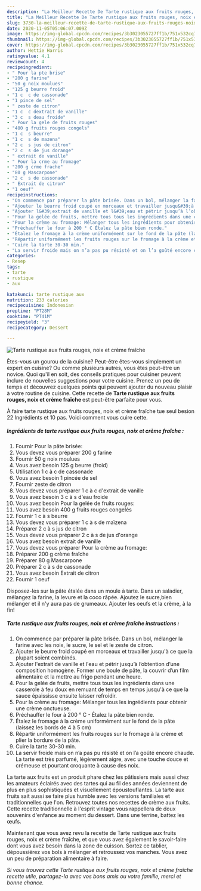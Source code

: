 ```yaml
---
description: "La Meilleur Recette De Tarte rustique aux fruits rouges, noix et crème fraîche"
title: "La Meilleur Recette De Tarte rustique aux fruits rouges, noix et crème fraîche"
slug: 3730-la-meilleur-recette-de-tarte-rustique-aux-fruits-rouges-noix-et-creme-fraiche
date: 2020-11-05T05:06:07.009Z
image: https://img-global.cpcdn.com/recipes/3b3023055727ff1b/751x532cq70/tarte-rustique-aux-fruits-rouges-noix-et-creme-fraiche-photo-principale-de-la-recette.jpg
thumbnail: https://img-global.cpcdn.com/recipes/3b3023055727ff1b/751x532cq70/tarte-rustique-aux-fruits-rouges-noix-et-creme-fraiche-photo-principale-de-la-recette.jpg
cover: https://img-global.cpcdn.com/recipes/3b3023055727ff1b/751x532cq70/tarte-rustique-aux-fruits-rouges-noix-et-creme-fraiche-photo-principale-de-la-recette.jpg
author: Hettie Harris
ratingvalue: 4.1
reviewcount: 4
recipeingredient:
- " Pour la pte brise"
- "200 g farine"
- "50 g noix moulues"
- "125 g beurre froid"
- "1 c  c de cassonade"
- "1 pince de sel"
- " zeste de citron"
- "1 c  c dextrait de vanille"
- "3 c  s deau froide"
- " Pour la gele de fruits rouges"
- "400 g fruits rouges congels"
- "1 c  s beurre"
- "1 c  s de mazena"
- "2 c  s jus de citron"
- "2 c  s de jus dorange"
- " extrait de vanille"
- " Pour la crme au fromage"
- "200 g crme frache"
- "80 g Mascarpone"
- "2 c  s de cassonade"
- " Extrait de citron"
- "1 oeuf"
recipeinstructions:
- "On commence par préparer la pâte brisée. Dans un bol, mélanger la farine avec les noix, le sucre, le sel et le zeste de citron."
- "Ajouter le beurre froid coupé en morceaux et travailler jusqu&#39;à ce que la plupart soient combinés."
- "Ajouter l&#39;extrait de vanille et l&#39;eau et pétrir jusqu’à l’obtention d’une composition homogène. Former une boule de pâte, la couvrir d’un film alimentaire et la mettre au frigo pendant une heure."
- "Pour la gelée de fruits, mettre tous tous les ingrédients dans une casserole à feu doux en remuant de temps en temps jusqu&#39;à ce que la sauce épaississe ensuite laisser refroidir."
- "Pour la crème au fromage: Mélanger tous les ingrédients pour obtenir une crème onctueuse."
- "Préchauffer le four à 200 ° C Étalez la pâte bien ronde."
- "Étalez le fromage à la crème uniformément sur le fond de la pâte (laissez les bords de 4 à 5 cm)"
- "Répartir uniformément les fruits rouges sur le fromage à la crème et plier la bordure de la pâte."
- "Cuire la tarte 30-30 min."
- "La servir froide mais on n’a pas pu résisté et on l’a goûté encore chaude. La tarte est très parfumé, légèrement aigre, avec une touche douce et crémeuse et pourtant croquante à cause des noix."
categories:
- Resep
tags:
- tarte
- rustique
- aux

katakunci: tarte rustique aux 
nutrition: 233 calories
recipecuisine: Indonesian
preptime: "PT28M"
cooktime: "PT41M"
recipeyield: "3"
recipecategory: Dessert

---
```



![Tarte rustique aux fruits rouges, noix et crème fraîche](https://img-global.cpcdn.com/recipes/3b3023055727ff1b/751x532cq70/tarte-rustique-aux-fruits-rouges-noix-et-creme-fraiche-photo-principale-de-la-recette.jpg)

Êtes-vous un gourou de la cuisine? Peut-être êtes-vous simplement un expert en cuisine? Ou comme plusieurs autres, vous êtes peut-être un novice. Quoi qu'il en soit, des conseils pratiques pour cuisiner peuvent inclure de nouvelles suggestions pour votre cuisine. Prenez un peu de temps et découvrez quelques points qui peuvent ajouter du nouveau plaisir à votre routine de cuisine. Cette recette de <strong> Tarte rustique aux fruits rouges, noix et crème fraîche </strong> est peut-être parfaite pour vous.

<!--inarticleads1-->

À faire tarte rustique aux fruits rouges, noix et crème fraîche tue seul besion 22 Ingrédients et 10 pas. Voici comment vous cuire cette.

##### Ingrédients de tarte rustique aux fruits rouges, noix et crème fraîche :

1. Fournir  Pour la pâte brisée:
1. Vous devez vous préparer 200 g farine
1. Fournir 50 g noix moulues
1. Vous avez besoin 125 g beurre (froid)
1. Utilisation 1 c à c de cassonade
1. Vous avez besoin 1 pincée de sel
1. Fournir  zeste de citron
1. Vous devez vous préparer 1 c à c d&#39;extrait de vanille
1. Vous avez besoin 3 c à s d&#39;eau froide
1. Vous avez besoin  Pour la gelée de fruits rouges:
1. Vous avez besoin 400 g fruits rouges congelés
1. Fournir 1 c à s beurre
1. Vous devez vous préparer 1 c à s de maïzena
1. Préparer 2 c à s jus de citron
1. Vous devez vous préparer 2 c à s de jus d&#39;orange
1. Vous avez besoin  extrait de vanille
1. Vous devez vous préparer  Pour la crème au fromage:
1. Préparer 200 g crème fraîche
1. Préparer 80 g Mascarpone
1. Préparer 2 c à s de cassonade
1. Vous avez besoin  Extrait de citron
1. Fournir 1 oeuf


Disposez-les sur la pâte étalée dans un moule à tarte. Dans un saladier, mélangez la farine, la levure et la coco râpée. Ajoutez le sucre,bien mélanger et il n&#39;y aura pas de grumeaux. Ajouter les oeufs et la crème, à la fin! 

<!--inarticleads2-->

##### Tarte rustique aux fruits rouges, noix et crème fraîche instructions :

1. On commence par préparer la pâte brisée. Dans un bol, mélanger la farine avec les noix, le sucre, le sel et le zeste de citron.
1. Ajouter le beurre froid coupé en morceaux et travailler jusqu&#39;à ce que la plupart soient combinés.
1. Ajouter l&#39;extrait de vanille et l&#39;eau et pétrir jusqu’à l’obtention d’une composition homogène. Former une boule de pâte, la couvrir d’un film alimentaire et la mettre au frigo pendant une heure.
1. Pour la gelée de fruits, mettre tous tous les ingrédients dans une casserole à feu doux en remuant de temps en temps jusqu&#39;à ce que la sauce épaississe ensuite laisser refroidir.
1. Pour la crème au fromage: Mélanger tous les ingrédients pour obtenir une crème onctueuse.
1. Préchauffer le four à 200 ° C - Étalez la pâte bien ronde.
1. Étalez le fromage à la crème uniformément sur le fond de la pâte (laissez les bords de 4 à 5 cm)
1. Répartir uniformément les fruits rouges sur le fromage à la crème et plier la bordure de la pâte.
1. Cuire la tarte 30-30 min.
1. La servir froide mais on n’a pas pu résisté et on l’a goûté encore chaude. La tarte est très parfumé, légèrement aigre, avec une touche douce et crémeuse et pourtant croquante à cause des noix.


La tarte aux fruits est un produit phare chez les pâtissiers mais aussi chez les amateurs éclairés avec des tartes qui au fil des années deviennent de plus en plus sophistiquées et visuellement époustouflantes. La tarte aux fruits sait aussi se faire plus humble avec les versions familiales et traditionnelles que l&#39;on. Retrouvez toutes nos recettes de crème aux fruits. Cette recette traditionnelle à l&#39;esprit vintage vous rappellera de doux souvenirs d&#39;enfance au moment du dessert. Dans une terrine, battez les œufs. 

<!--inarticleads1-->

<p>
Maintenant que vous avez revu la recette de Tarte rustique aux fruits rouges, noix et crème fraîche, et que vous avez également le savoir-faire dont vous avez besoin dans la zone de cuisson. Sortez ce tablier, dépoussiérez vos bols à mélanger et retroussez vos manches. Vous avez un peu de préparation alimentaire à faire.
</p>

<p>
<i>Si vous trouvez cette Tarte rustique aux fruits rouges, noix et crème fraîche recette utile, partagez-la avec vos bons amis ou votre famille, merci et bonne chance.</i>
</p>

